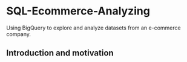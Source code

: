# SQL-Ecommerce-Analyzing
Using BigQuery to explore and analyze datasets from an e-commerce company.

## Introduction and motivation
